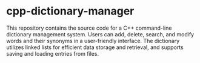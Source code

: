 # cpp-dictionary-manager
This repository contains the source code for a C++ command-line dictionary management system. Users can add, delete, search, and modify words and their synonyms in a user-friendly interface. The dictionary utilizes linked lists for efficient data storage and retrieval, and supports saving and loading entries from files.
